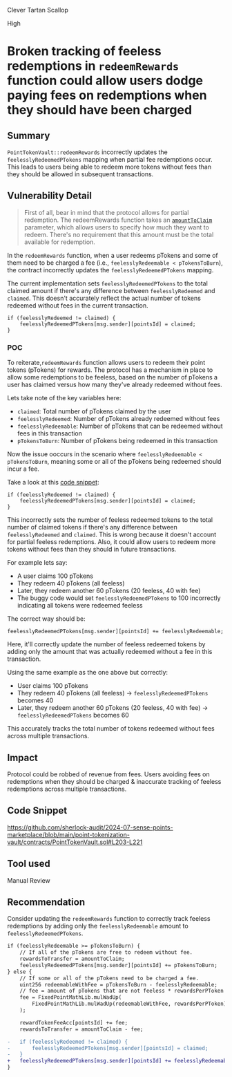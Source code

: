 Clever Tartan Scallop

High

# Broken tracking of feeless redemptions in `redeemRewards` function could allow users dodge paying fees on redemptions when they should have been charged

## Summary

`PointTokenVault::redeemRewards` incorrectly updates the `feelesslyRedeemedPTokens` mapping when partial fee redemptions occur. This leads to users being able to redeem more tokens without fees than they should be allowed in subsequent transactions.

## Vulnerability Detail

>First of all, bear in mind that the protocol allows for partial redemption. The redeemRewards function takes an [`amountToClaim`](https://github.com/sherlock-audit/2024-07-sense-points-marketplace/blob/main/point-tokenization-vault/contracts/PointTokenVault.sol#L173) parameter, which allows users to specify how much they want to redeem. There's no requirement that this amount must be the total available for redemption.


In the `redeemRewards` function, when a user redeems pTokens and some of them need to be charged a fee (i.e., `feelesslyRedeemable < pTokensToBurn`), the contract incorrectly updates the `feelesslyRedeemedPTokens` mapping. 

The current implementation sets `feelesslyRedeemedPTokens` to the total claimed amount if there's any difference between `feelesslyRedeemed` and `claimed`. This doesn't accurately reflect the actual number of tokens redeemed without fees in the current transaction.

```solidity
if (feelesslyRedeemed != claimed) {
    feelesslyRedeemedPTokens[msg.sender][pointsId] = claimed;
}
```
### POC
To reiterate,`redeemRewards` function allows users to redeem their point tokens (pTokens) for rewards. The protocol has a mechanism in place to allow some redemptions to be feeless, based on the number of pTokens a user has claimed versus how many they've already redeemed without fees.

Lets take note of the key variables here:
- `claimed`: Total number of pTokens claimed by the user
- `feelesslyRedeemed`: Number of pTokens already redeemed without fees
- `feelesslyRedeemable`: Number of pTokens that can be redeemed without fees in this transaction
- `pTokensToBurn`: Number of pTokens being redeemed in this transaction

Now the issue ooccurs in the scenario where `feelesslyRedeemable < pTokensToBurn`, meaning some or all of the pTokens being redeemed should incur a fee.

Take a look at this [code snippet](https://github.com/sherlock-audit/2024-07-sense-points-marketplace/blob/main/point-tokenization-vault/contracts/PointTokenVault.sol#L218-L220):
```solidity
if (feelesslyRedeemed != claimed) {
    feelesslyRedeemedPTokens[msg.sender][pointsId] = claimed;
}
```

This incorrectly sets the number of feeless redeemed tokens to the total number of claimed tokens if there's any difference between `feelesslyRedeemed` and `claimed`. This is wrong because it doesn't account for partial feeless redemptions. Also, it could allow users to redeem more tokens without fees than they should in future transactions.

For example lets say:
- A user claims 100 pTokens
- They redeem 40 pTokens (all feeless)
- Later, they redeem another 60 pTokens (20 feeless, 40 with fee)
- The buggy code would set `feelesslyRedeemedPTokens` to 100 incorrectly indicating all tokens were redeemed feeless


The correct way should be:

```solidity
feelesslyRedeemedPTokens[msg.sender][pointsId] += feelesslyRedeemable;
```

Here, it'll correctly update the number of feeless redeemed tokens by adding only the amount that was actually redeemed without a fee in this transaction.

Using the same example as the one above but correctly:
- User claims 100 pTokens
- They redeem 40 pTokens (all feeless) -> `feelesslyRedeemedPTokens` becomes 40
- Later, they redeem another 60 pTokens (20 feeless, 40 with fee) -> `feelesslyRedeemedPTokens` becomes 60

This accurately tracks the total number of tokens redeemed without fees across multiple transactions.


## Impact

Protocol could be robbed of revenue from fees. Users avoiding fees on redemptions when they should be charged & inaccurate tracking of feeless redemptions across multiple transactions.

## Code Snippet

https://github.com/sherlock-audit/2024-07-sense-points-marketplace/blob/main/point-tokenization-vault/contracts/PointTokenVault.sol#L203-L221

## Tool used

Manual Review

## Recommendation

Consider updating the `redeemRewards` function to correctly track feeless redemptions by adding only the `feelesslyRedeemable` amount to `feelesslyRedeemedPTokens`.

```diff
if (feelesslyRedeemable >= pTokensToBurn) {
    // If all of the pTokens are free to redeem without fee.
    rewardsToTransfer = amountToClaim;
    feelesslyRedeemedPTokens[msg.sender][pointsId] += pTokensToBurn;
} else {
    // If some or all of the pTokens need to be charged a fee.
    uint256 redeemableWithFee = pTokensToBurn - feelesslyRedeemable;
    // fee = amount of pTokens that are not feeless * rewardsPerPToken * redemptionFee
    fee = FixedPointMathLib.mulWadUp(
        FixedPointMathLib.mulWadUp(redeemableWithFee, rewardsPerPToken), redemptionFee
    );

    rewardTokenFeeAcc[pointsId] += fee;
    rewardsToTransfer = amountToClaim - fee;

-   if (feelesslyRedeemed != claimed) {
-       feelesslyRedeemedPTokens[msg.sender][pointsId] = claimed;
-   }
+   feelesslyRedeemedPTokens[msg.sender][pointsId] += feelesslyRedeemable;
}
```